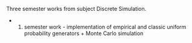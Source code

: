 Three semester works from subject Discrete Simulation.
* 1. semester work - implementation of empirical and classic uniform probability generators + Monte Carlo simulation
